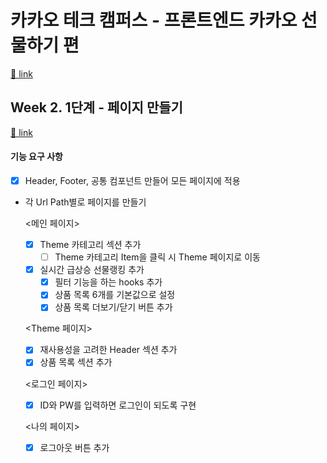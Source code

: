# 카카오 테크 캠퍼스 - 프론트엔드 카카오 선물하기 편

[🔗 link](https://edu.nextstep.camp/s/hazAC9xa)

## Week 2. 1단계 - 페이지 만들기

[🔗 link](https://edu.nextstep.camp/s/hazAC9xa/ls/QzV1ncxk)

#### 기능 요구 사항
- [x] Header, Footer, 공통 컴포넌트 만들어 모든 페이지에 적용
- 각 Url Path별로 페이지를 만들기

  <메인 페이지>
  - [x] Theme 카테고리 섹션 추가
    - [ ] Theme 카테고리 Item을 클릭 시 Theme 페이지로 이동
  - [x] 실시간 급상승 선물랭킹 추가
    - [x] 필터 기능을 하는 hooks 추가
    - [x] 상품 목록 6개를 기본값으로 설정
    - [x] 상품 목록 더보기/닫기 버튼 추가

  <Theme 페이지>
  - [x] 재사용성을 고려한 Header 섹션 추가
  - [x] 상품 목록 섹션 추가

  <로그인 페이지>
  - [x] ID와 PW를 입력하면 로그인이 되도록 구현

  <나의 페이지>
  - [x] 로그아웃 버튼 추가